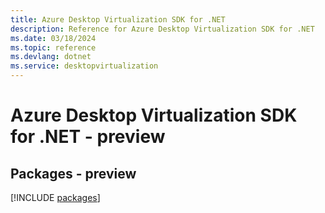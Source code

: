 ```yaml
---
title: Azure Desktop Virtualization SDK for .NET
description: Reference for Azure Desktop Virtualization SDK for .NET
ms.date: 03/18/2024
ms.topic: reference
ms.devlang: dotnet
ms.service: desktopvirtualization
---
```

# Azure Desktop Virtualization SDK for .NET - preview
## Packages - preview
[!INCLUDE [packages](desktop-virtualization-index.md)]